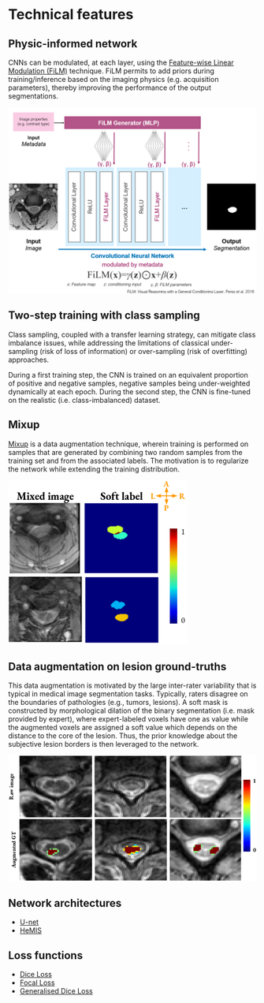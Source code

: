 # Technical features

## Physic-informed network
CNNs can be modulated, at each layer, using the [Feature-wise Linear Modulation (FiLM)](https://arxiv.org/pdf/1709.07871.pdf) technique. FiLM permits to add priors during training/inference
based on the imaging physics (e.g. acquisition parameters), thereby improving the
performance of the output segmentations.

![Figure FiLM](../../images/film_figure.png)

## Two-step training with class sampling
Class sampling, coupled with a transfer learning strategy, can mitigate class
imbalance issues, while addressing the limitations of classical under-sampling
(risk of loss of information) or over-sampling (risk of overfitting) approaches.

During a first training step, the CNN is trained on an equivalent proportion of
positive and negative samples, negative samples being under-weighted dynamically
at each epoch. During the second step, the CNN is fine-tuned on the realistic
(i.e. class-imbalanced) dataset.

## Mixup
[Mixup](https://arxiv.org/abs/1710.09412) is a data augmentation technique,
wherein training is performed on samples that are generated by combining two
random samples from the training set and from the associated labels. The motivation
is to regularize the network while extending the training distribution.

![Figure mixup](../../images/mixup.png)

## Data augmentation on lesion ground-truths
This data augmentation is motivated by the large inter-rater variability that is
typical in medical image segmentation tasks. Typically, raters disagree on the boundaries
of pathologies (e.g., tumors, lesions). A soft mask is constructed by morphological
dilation of the binary segmentation (i.e. mask provided by expert), where
expert-labeled voxels have one as value while the augmented voxels are assigned
a soft value which depends on the distance to the core of the lesion. Thus,
the prior knowledge about the subjective lesion borders is then leveraged to the network.

![Figure Data Augmentation on lesion ground truths](../../images/dilate-gt.png)

## Network architectures
- [U-net](https://arxiv.org/pdf/1505.04597.pdf)
- [HeMIS](https://arxiv.org/abs/1607.05194)

## Loss functions
- [Dice Loss](https://arxiv.org/abs/1606.04797)
- [Focal Loss](https://arxiv.org/pdf/1708.02002.pdf)
- [Generalised Dice Loss](https://arxiv.org/pdf/1707.03237.pdf)
